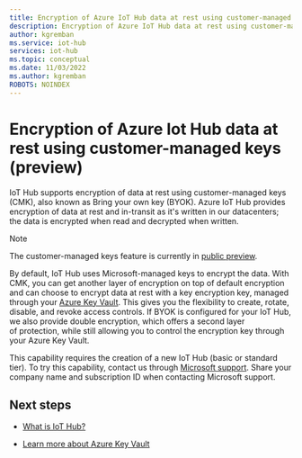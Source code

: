 ```yaml
---
title: Encryption of Azure IoT Hub data at rest using customer-managed keys| Microsoft Docs
description: Encryption of Azure IoT Hub data at rest using customer-managed keys
author: kgremban
ms.service: iot-hub
services: iot-hub
ms.topic: conceptual
ms.date: 11/03/2022
ms.author: kgremban
ROBOTS: NOINDEX
---
```


# Encryption of Azure Iot Hub data at rest using customer-managed keys (preview)

IoT Hub supports encryption of data at rest using customer-managed keys (CMK), also known as Bring your own key (BYOK). Azure IoT Hub provides encryption of data at rest and in-transit as it's written in our datacenters; the data is encrypted when read and decrypted when written.

>[!NOTE]
>The customer-managed keys feature is currently in [public preview](https://azure.microsoft.com/support/legal/preview-supplemental-terms/).

By default, IoT Hub uses Microsoft-managed keys to encrypt the data. With CMK, you can get another layer of encryption on top of default encryption and can choose to encrypt data at rest with a key encryption key, managed through your [Azure Key Vault](https://azure.microsoft.com/services/key-vault/). This gives you the flexibility to create, rotate, disable, and revoke access controls. If BYOK is configured for your IoT Hub, we also provide double encryption, which offers a second layer of protection, while still allowing you to control the encryption key through your Azure Key Vault.

This capability requires the creation of a new IoT Hub (basic or standard tier). To try this capability, contact us through [Microsoft support](https://azure.microsoft.com/support/create-ticket/). Share your company name and subscription ID when contacting Microsoft support.

## Next steps

* [What is IoT Hub?](./about-iot-hub.md)

* [Learn more about Azure Key Vault](../key-vault/general/overview.md)
